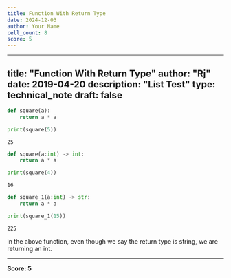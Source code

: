 ```yaml
---
title: Function With Return Type
date: 2024-12-03
author: Your Name
cell_count: 8
score: 5
---
```


---
title: "Function With Return Type"
author: "Rj"
date: 2019-04-20
description: "List Test"
type: technical_note
draft: false
---

```python
def square(a):
    return a * a
```


```python
print(square(5))
```

    25



```python
def square(a:int) -> int:
    return a * a
```


```python
print(square(4))
```

    16



```python
def square_1(a:int) -> str:
    return a * a
```


```python
print(square_1(15))
```

    225


in the above function, even though we say the return type is string, we are returning an int. 


---
**Score: 5**